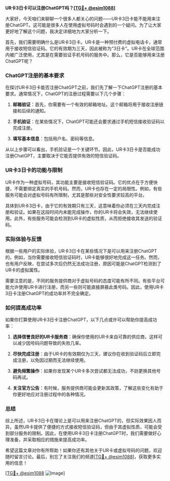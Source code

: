 **UR卡3日卡可以注册ChatGPT吗？[[TG💪+ @esim1088](https://t.me/s/esim1088)]**

大家好，今天咱们来聊聊一个很多人都关心的问题——UR卡3日卡能不能用来注册ChatGPT。这可能是很多人在使用虚拟号码时会遇到的一个疑问。为了让大家更好地了解这个问题，我决定详细地为大家分析一下。

首先，我们需要明确什么是UR卡3日卡。UR卡是一种预付费的虚拟电话卡，通常用于接收短信验证码。它的有效期为三天，因此被称为“3日卡”。UR卡在全球范围内被广泛使用，尤其是在需要验证手机号码的服务中。那么，它是否能够用来注册ChatGPT呢？

### ChatGPT注册的基本要求

在探讨UR卡3日卡能否注册ChatGPT之前，我们先了解一下ChatGPT注册的基本要求。通常情况下，ChatGPT的注册过程需要以下几个步骤：

1. **邮箱验证**：首先，你需要有一个有效的邮箱地址。这个邮箱将用于接收注册链接和后续的通知。
   
2. **手机验证**：在某些情况下，ChatGPT可能还会要求通过手机短信接收验证码以完成注册。

3. **填写基本信息**：包括用户名、密码等信息。

从以上步骤可以看出，手机验证是一个关键环节。因此，UR卡3日卡是否能成功注册ChatGPT，主要取决于它能否提供有效的短信验证码。

### UR卡3日卡的功能与限制

UR卡作为一种虚拟号码，其功能主要是接收短信验证码。它的优点在于方便快捷，不需要绑定真实的手机号码。然而，UR卡也存在一定的局限性。例如，有些服务可能会对虚拟号码有所限制，尤其是那些对安全性要求较高的平台。

具体到UR卡3日卡，由于它的有效期只有三天，这意味着你必须在三天内完成注册和验证。如果在这段时间内未能完成操作，你的UR卡将会失效，无法继续使用。此外，有些服务可能会检测到UR卡的虚拟性质，从而拒绝接收其发送的验证码。

### 实际体验与反馈

根据一些用户的实际体验，UR卡3日卡在某些情况下是可以用来注册ChatGPT的。例如，当你需要接收短信验证码时，UR卡能够很好地完成这一任务。然而，也有用户反映，在尝试多次后仍然无法成功注册，原因可能是ChatGPT检测到了UR卡的虚拟属性。

需要注意的是，不同的服务提供商对于虚拟号码的态度可能有所不同。有些平台可能允许使用UR卡进行注册，而另一些则可能直接屏蔽此类号码。因此，使用UR卡3日卡注册ChatGPT的成功率并不完全确定。

### 如何提高成功率

如果你打算使用UR卡3日卡注册ChatGPT，以下几点或许可以帮助你提高成功率：

1. **选择信誉良好的UR卡服务商**：确保你使用的UR卡来自可靠的供应商，这样可以减少因号码问题导致的失败几率。

2. **尽快完成注册**：由于UR卡的有效期仅为三天，建议你在收到验证码后立即完成注册，以免因过期而无法继续使用。

3. **避免频繁操作**：如果你发现某个UR卡多次尝试都无法成功，不妨更换其他号码再试。

4. **关注官方公告**：有时候，服务提供商可能会更新其政策，了解这些变化有助于你更好地应对注册过程中的各种情况。

### 总结

综上所述，UR卡3日卡在理论上是可以用来注册ChatGPT的，但实际效果因人而异。虽然UR卡提供了便捷的方式接收短信验证码，但由于其虚拟性质，可能会受到部分服务的限制。因此，在使用UR卡3日卡注册ChatGPT时，我们需要做好心理准备，并采取相应的措施来提高成功率。

希望这篇文章对你有所帮助！如果你还有其他关于UR卡或虚拟号码的问题，欢迎随时留言讨论。最后，别忘了关注我们的频道[[TG💪+ @esim1088](https://t.me/s/esim1088)]，获取更多实用的信息！

[[TG💪+ @esim1088](https://t.me/s/esim1088) ![Image](https://i.postimg.cc/4NQfJmqS/Snipaste-2025-05-13-00-14-12.png)]